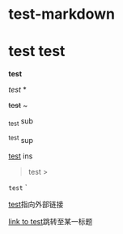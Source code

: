 # test-markdown

# test test

**test**

*test* *

~~test~~  ~

<sub>test</sub> sub

<sup>test</sup> sup

<ins>test</ins> ins

>test  >

`test`  `

[test](www.tencent.com)指向外部链接

[link to test](#test-test)跳转至某一标题


